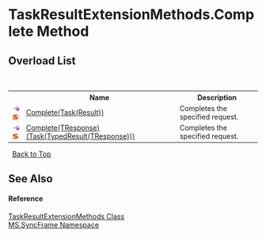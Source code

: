 # TaskResultExtensionMethods.Complete Method 
 


## Overload List
&nbsp;<table><tr><th></th><th>Name</th><th>Description</th></tr><tr><td>![Public method](media/pubmethod.gif "Public method")![Static member](media/static.gif "Static member")</td><td><a href="cb633b7f-864c-8200-d7e6-25ae237319db">Complete(Task(Result))</a></td><td>
Completes the specified request.</td></tr><tr><td>![Public method](media/pubmethod.gif "Public method")![Static member](media/static.gif "Static member")</td><td><a href="c6476ee6-3562-7612-97cd-687823cf8aba">Complete(TResponse)(Task(TypedResult(TResponse)))</a></td><td>
Completes the specified request.</td></tr></table>&nbsp;
<a href="#taskresultextensionmethods.complete-method">Back to Top</a>

## See Also


#### Reference
<a href="cee6733d-b9b3-7f93-4a41-7e731cd8bf82">TaskResultExtensionMethods Class</a><br /><a href="de148c19-6fcd-6ea5-c13c-94525bd1dd5b">MS.SyncFrame Namespace</a><br />